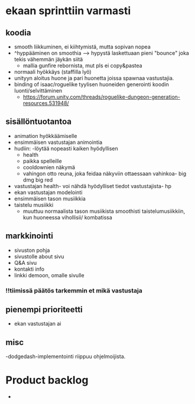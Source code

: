 # ekaan sprinttiin varmasti
## koodia
* smooth liikkuminen, ei kiihtymistä, mutta sopivan nopea
* ^hyppääminen on smoothia --> hypystä laskettuaan pieni "bounce" joka tekis vähemmän jäykän siitä
    * mallia gunfire rebornista, mut pls ei copy&pastea
* normaali hyökkäys (staffilla lyö)
* unityyn aloitus huone ja pari huonetta joissa spawnaa vastustajia.
* binding of isaac/roguelike tyylisen huoneiden generointi koodin luonti/selvittäminen
    * https://forum.unity.com/threads/roguelike-dungeon-generation-resources.531948/


## sisällöntuotantoa
* animation hyökkäämiselle
* ensimmäisen vastustajan animointia
* hudiin: -löytää nopeasti kaiken hyödyllisen
    * health
    * paikka spelleille
    * cooldownien näkymä
    * vahingon otto reuna, joka feidaa näkyviin ottaessaan vahinkoa- big dmg big red
* vastustajan health- voi nähdä hyödylliset tiedot vastustajista- hp
* ekan vastustajan modelointi
* ensimmäisen tason musiikkia
* taistelu musiikki
    * muuttuu normaalista tason musiikista smoothisti taistelumusiikkiin, kun huoneessa vihollisii/ kombatissa


## markkinointi
* sivuston pohja
* sivustolle about sivu
* Q&A sivu
* kontakti info
* linkki demoon, omalle sivulle



### !!tiimissä päätös tarkemmin et mikä vastustaja



## pienempi prioriteetti
* ekan vastustajan ai

## misc
-dodgedash-implementointi riippuu ohjelmoijista.

# Product backlog
* 